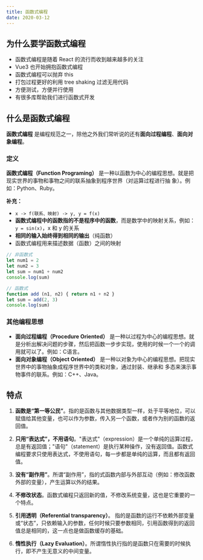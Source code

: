 ```yaml
---
title: 函数式编程
date: 2020-03-12
---
```


## 为什么要学函数式编程

- 函数式编程是随着 React 的流行而收到越来越多的关注
- Vue3 也开始拥抱函数式编程
- 函数式编程可以抛弃 this
- 打包过程更好的利用 tree shaking 过滤无用代码
- 方便测试，方便并行使用
- 有很多库帮助我们进行函数式开发

## 什么是函数式编程

**函数式编程** 是编程规范之一，除他之外我们常听说的还有**面向过程编程**、**面向对象编程**。

### 定义

**函数式编程（Function Programing）** 是一种以函数为中心的编程思想。就是把现实世界的事物和事物之间的联系抽象到程序世界（对运算过程进行抽
象）。例如：Python、Ruby。

**补充：**

- `x -> f(联系、映射) -> y, y = f(x)`
- **函数式编程中的函数指的不是程序中的函数**，而是数学中的映射关系，例如：`y = sin(x)`，x 和 y 的关系
- **相同的输入始终得到相同的输出**（纯函数）
- 函数式编程用来描述数据（函数）之间的映射

```js
// 非函数式 
let num1 = 2 
let num2 = 3 
let sum = num1 + num2 
console.log(sum) 

// 函数式 
function add (n1, n2) { return n1 + n2 }
let sum = add(2, 3) 
console.log(sum)
```

### 其他编程思想

- **面向过程编程（Procedure Oriented）** 是一种以过程为中心的编程思想。就是分析出解决问题的步骤，然后把函数一步步实现，使用的时候一个一个的调用就可以了。例如：C语言。
- **面向对象编程（Object Oriented）** 是一种以对象为中心的编程思想。把现实世界中的事物抽象成程序世界中的类和对象，通过封装、继承和
多态来演示事物事件的联系。例如：C++、Java。

## 特点

1. **函数是“第一等公民”**。指的是函数与其他数据类型一样，处于平等地位，可以赋值给其他变量，也可以作为参数，传入另一个函数，或者作为别的函数的返回值。

2. **只用“表达式”，不用语句**。"表达式"（expression）是一个单纯的运算过程，总是有返回值；"语句"（statement）是执行某种操作，没有返回值。函数式编程要求只使用表达式，不使用语句，每一步都是单纯的运算，而且都有返回值。

3. **没有“副作用”**。所谓“副作用”，指的式函数内部与外部互动（例如：修改函数外部的变量），产生运算以外的结果。

4. **不修改状态**。函数式编程只返回新的值，不修改系统变量，这也是它重要的一个特点。

5. **引用透明（Referential transparency）**。 指的是函数的运行不依赖外部变量或“状态”，只依赖输入的参数，任何时候只要参数相同，引用函数得到的返回值总是相同的，这一点也是做函数缓存的基础。

6. **惰性执行（Lazy Evaluation）**。所谓惰性执行指的是函数只在需要的时候执行，即不产生无意义的中间变量。
